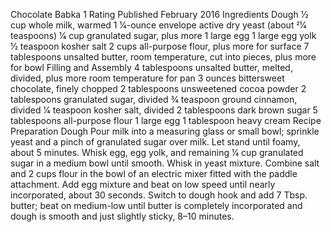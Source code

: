 Chocolate Babka
1 Rating
Published February 2016
Ingredients Dough
1⁄2 cup whole milk, warmed
1 1⁄4-ounce envelope active dry yeast (about 21⁄4 teaspoons)
1⁄4 cup granulated sugar, plus more
1 large egg
1 large egg yolk
1⁄2 teaspoon kosher salt
2 cups all-purpose flour, plus more for surface
7 tablespoons unsalted butter, room temperature, cut into pieces, plus more for bowl
Filling and Assembly
4 tablespoons unsalted butter, melted, divided, plus more room temperature for pan 3 ounces bittersweet chocolate, finely chopped
2 tablespoons unsweetened cocoa powder
2 tablespoons granulated sugar, divided
3⁄4 teaspoon ground cinnamon, divided 1⁄4 teaspoon kosher salt, divided
2 tablespoons dark brown sugar
5 tablespoons all-purpose flour
1 large egg
1 tablespoon heavy cream
Recipe Preparation
Dough
Pour milk into a measuring glass or small bowl; sprinkle yeast and a pinch of granulated sugar over milk. Let stand until foamy, about 5 minutes.
Whisk egg, egg yolk, and remaining 1⁄4 cup granulated sugar in a medium bowl until smooth. Whisk in yeast mixture.
Combine salt and 2 cups flour in the bowl of an electric mixer fitted with the paddle attachment. Add egg mixture and beat on low speed until nearly incorporated, about 30 seconds. Switch to dough hook and add 7 Tbsp. butter; beat on medium-low until butter is completely incorporated and dough is smooth and just slightly sticky, 8–10 minutes.
